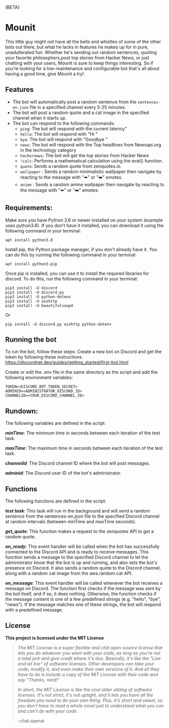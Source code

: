 

(BETA)

# Mounit

This little guy might not have all the bells and whistles of some of the other bots out there, but what he lacks in features he makes up for in pure, unadulterated fun. Whether he's sending out random sentences, quoting your favorite philosophers,post top stories from Hacker News, or just chatting with your users, Mounit is sure to keep things interesting. So if you're looking for a low-maintenance and configurable bot that's all about having a good time, give Mounit a try!


## Features

-   The bot will automatically post a random sentence from the `sentences-en.json` file in a specified channel every 5-25 minutes.
-   The bot will post a random quote and a cat image in the specified channel when it starts up.
-   The bot can respond to the following commands:
    -   `ping`: The bot will respond with the current latency"
    -   `hello`: The bot will respond with "Hi <user>"
    -   `bye`: The bot will respond with "Goodbye <user>"
    -   `news`: The bot will respond with the Top headlines from Newsapi.org in the technology category
    -   `hackernews`: The bot will get the top stories from Hacker News
    -   `!calc`: Performs a mathematical calculation using the eval() function.
    -   `quote`: Sends a random quote from zenquotes.io.
    -   `wallpaper` : Sends a random minimalistic wallpaper then navigate by reacting to the message with "⬅️" or "➡️" emotes. 
    -   `anime` : Sends a random anime wallpaper then navigate by reacting to the message with "⬅️" or "➡️" emotes. 

## Requirements:

Make sure you have Python 3.6 or newer installed on your system (example uses python3.8). If you don't have it installed, you can download it using the following command in your terminal:

    apt install python3.8

Install pip, the Python package manager, if you don't already have it. You can do this by running the following command in your terminal:

    apt install python3-pip

Once pip is installed, you can use it to install the required libraries for discord. To do this, run the following command in your terminal:

    pip3 install -U discord
    pip3 install -U discord.py
    pip3 install -U python-dotenv
    pip3 install -U aiohttp
    pip3 install -U beautifulsoup4

    
Or

    pip install -U discord.py aiohttp python-dotenv
    
    

## Running the bot

To run the bot, follow these steps:
Create a new bot on Discord and get the token by following these instructions.
https://discordnet.dev/guides/getting_started/first-bot.html

Create or edit the .env file in the same directory as the script and add the following environment variables:


    TOKEN=<DISCORD_BOT_TOKEN_SECRET>
    ADMINID=<ADMINISTRATOR_DISCORD_ID>
    CHANNELID=<YOUR_DISCORD_CHANNEL_ID>



## Rundown:

The following variables are defined in the script:

***minTime***: The minimum time in seconds between each iteration of the test task.

***maxTime***: The maximum time in seconds between each iteration of the test task.

***channelid***: The Discord channel ID where the bot will post messages.

***adminid***: The Discord user ID of the bot's administrator.



## Functions
The following functions are defined in the script:

 ***test task***: This task will run in the background and will send a random sentence from the sentences-en.json file to the specified Discord channel at random intervals (between minTime and maxTime seconds).

 ***get_quote***: This function makes a request to the zenquotes API to get a random quote.

***on_ready***: This event handler will be called when the bot has successfully connected to the Discord API and is ready to receive messages. This function sends a message to the specified Discord channel to let the administrator know that the bot is up and running, and also sets the bot's presence on Discord. It also sends a random quote to the Discord channel, along with a random cat image from the aws.random.cat API.

***on_message***: This event handler will be called whenever the bot receives a message on Discord. The function first checks if the message was sent by the bot itself, and if so, it does nothing. Otherwise, the function checks if the message content is one of a few predefined strings (e.g. "hello", "bye", "news"). If the message matches one of these strings, the bot will respond with a predefined message.

## License

**This project is licensed under the MIT License**

> *The MIT License is a super flexible and chill open-source license that lets you do whatever you want with your code, as long as you're
> not a total jerk and give credit where it's due. Basically, it's like
> the "Live and let live" of software licenses. Other developers can
> take your code, modify it, and even make their own versions of it. And
> all they have to do is include a copy of the MIT License with their
> code and say "Thanks, nerd!"*
> 
> *In short, the MIT License is like the cool older sibling of software licenses. It's not strict, it's not uptight, and it lets you have all
> the freedom you need to do your own thing. Plus, it's short and sweet,
> so you don't have to read a whole novel just to understand what you
> can and can't do with your code.*
> 
> -chat.openai

